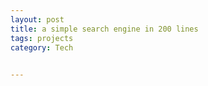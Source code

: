 ```yaml
---
layout: post
title: a simple search engine in 200 lines
tags: projects 
category: Tech
 

---
```


<script src="https://gist.github.com/selimslab/7d63349e4e247fbcf7ff9dd01c300b42.js"></script>